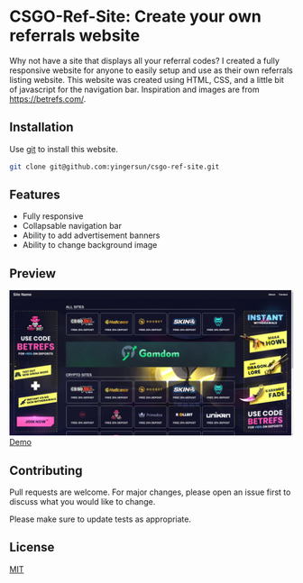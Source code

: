 # CSGO-Ref-Site: Create your own referrals website


Why not have a site that displays all your referral codes? I created a fully responsive website for anyone to easily setup and use as their own referrals listing website. This website was created using HTML, CSS, and a little bit of javascript for the navigation bar. Inspiration and images are from https://betrefs.com/.


## Installation

Use [git](https://git-scm.com/) to install this website.

```bash
git clone git@github.com:yingersun/csgo-ref-site.git
```

## Features
* Fully responsive
* Collapsable navigation bar
* Ability to add advertisement banners
* Ability to change background image


## Preview
![Site Preview](images/site-preview.png)
[Demo](https://yingersun.github.io/csgo-ref-site/)


## Contributing
Pull requests are welcome. For major changes, please open an issue first to discuss what you would like to change.

Please make sure to update tests as appropriate.

## License
[MIT](https://choosealicense.com/licenses/mit/)
